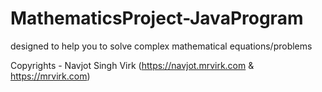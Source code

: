 # MathematicsProject-JavaProgram
 designed to help you to solve complex mathematical  equations/problems
 
 
 
 
 Copyrights - Navjot Singh Virk (https://navjot.mrvirk.com & https://mrvirk.com)
